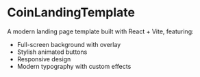 # CoinLandingTemplate

A modern landing page template built with React + Vite, featuring:
- Full-screen background with overlay
- Stylish animated buttons
- Responsive design
- Modern typography with custom effects
